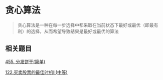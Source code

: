 # 贪心算法
>贪心算法是一种在每一步选择中都采取在当前状态下最好或最优（即最有利）的选择，从而希望导致结果是最好或最优的算法

## 相关题目
[455. 分发饼干(简单)](https://github.com/kerwin-ly/Blog/blob/master/algorithm/greedy-algorithm/455.%20%E5%88%86%E5%8F%91%E9%A5%BC%E5%B9%B2(%E7%AE%80%E5%8D%95).md)

[122.买卖股票的最佳时机II(中等)]()
